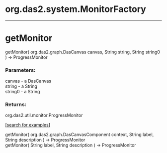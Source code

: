 # org.das2.system.MonitorFactory
***
<a name="getMonitor"></a>
# getMonitor
getMonitor( org.das2.graph.DasCanvas canvas, String string, String string0 ) &rarr; ProgressMonitor



### Parameters:
canvas - a DasCanvas
<br>string - a String
<br>string0 - a String

### Returns:
org.das2.util.monitor.ProgressMonitor


<a href="https://github.com/autoplot/dev/search?q=getMonitor&unscoped_q=getMonitor">[search for examples]</a>

getMonitor( org.das2.graph.DasCanvasComponent context, String label, String description ) &rarr; ProgressMonitor<br>
getMonitor( String label, String description ) &rarr; ProgressMonitor<br>
